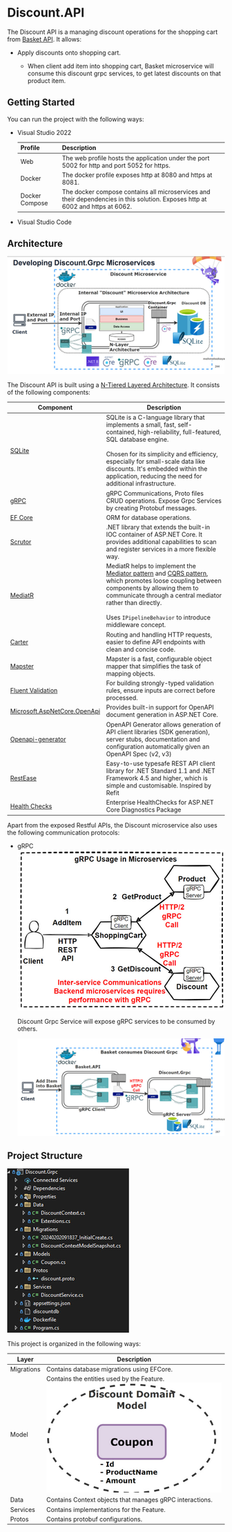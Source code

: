 # Discount.API

The Discount API is a managing discount operations for the shopping cart from [Basket API](./../../Basket/README/README.md). It allows:

- Apply discounts onto shopping cart.
  
  - When client add item into shopping cart, Basket microservice will consume this discount grpc services, to get latest discounts on that product item.

## Getting Started

You can run the project with the following ways:

- Visual Studio 2022
  
  | Profile        | Description                                                                                                                    |
  | -------------- | ------------------------------------------------------------------------------------------------------------------------------ |
  | Web            | The web profile hosts the application under the port 5002 for http and port 5052 for https.                                    |
  | Docker         | The docker profile exposes http at 8080 and https at 8081.                                                                     |
  | Docker Compose | The docker compose contains all microservices and their dependencies in this solution. Exposes http at 6002 and https at 6062. |

- Visual Studio Code

## Architecture

![N-Tiered Layered Architecture](./architecture.jpg "N-Tiered Layered Architecture")

The Discount API is built using a [N-Tiered Layered Architecture](https://www.c-sharpcorner.com/blogs/layered-ntier-architecture-in-net-core). It consists of the following components:

| Component                                                                                                             | Description                                                                                                                                                                                                                                                                                                                                                                                       |
| --------------------------------------------------------------------------------------------------------------------- | ------------------------------------------------------------------------------------------------------------------------------------------------------------------------------------------------------------------------------------------------------------------------------------------------------------------------------------------------------------------------------------------------- |
| [SQLite](https://sqlite.org/)                                                                                         | SQLite is a C-language library that implements a small, fast, self-contained, high-reliability, full-featured, SQL database engine.<br/><br/>Chosen for its simplicity and efficiency, especially for small-scale data like discounts. It's embedded within the application, reducing the need for additional infrastructure.                                                                     |
| [gRPC](https://github.com/grpc/grpc-dotnet)                                                                           | gRPC Communications, Proto files CRUD operations. Expose Grpc Services by creating Protobuf messages.                                                                                                                                                                                                                                                                                             |
| [EF Core](https://github.com/dotnet/efcore)                                                                           | ORM for database operations.                                                                                                                                                                                                                                                                                                                                                                      |
| [Scrutor](https://github.com/khellang/Scrutor)                                                                        | .NET library that extends the built-in IOC container of ASP.NET Core. It provides additional capabilities to scan and register services in a more flexible way.                                                                                                                                                                                                                                   |
| [MediatR](https://github.com/jbogard/MediatR)                                                                         | MediatR helps to implement the [Mediator pattern](https://refactoring.guru/design-patterns/mediator) and [CQRS pattern](https://learn.microsoft.com/en-us/azure/architecture/patterns/cqrs), which promotes loose coupling between components by allowing them to communicate through a central mediator rather than directly.<br/><br/>Uses `IPipelineBehavior` to introduce middleware concept. |
| [Carter](https://github.com/CarterCommunity/Carter)                                                                   | Routing and handling HTTP requests, easier to define API endpoints with clean and concise code.                                                                                                                                                                                                                                                                                                   |
| [Mapster](https://github.com/MapsterMapper/Mapster)                                                                   | Mapster is a fast, configurable object mapper that simplifies the task of mapping objects.                                                                                                                                                                                                                                                                                                        |
| [Fluent Validation](https://github.com/FluentValidation/FluentValidation)                                             | For building strongly-typed validation rules, ensure inputs are correct before processed.                                                                                                                                                                                                                                                                                                         |
| [Microsoft.AspNetCore.OpenApi](https://learn.microsoft.com/en-us/aspnet/core/fundamentals/openapi/aspnetcore-openapi) | Provides built-in support for OpenAPI document generation in ASP.NET Core.                                                                                                                                                                                                                                                                                                                        |
| [Openapi-generator](https://github.com/OpenAPITools/openapi-generator)                                                | OpenAPI Generator allows generation of API client libraries (SDK generation), server stubs, documentation and configuration automatically given an OpenAPI Spec (v2, v3)                                                                                                                                                                                                                          |
| [RestEase](https://github.com/canton7/RestEase)                                                                       | Easy-to-use typesafe REST API client library for .NET Standard 1.1 and .NET Framework 4.5 and higher, which is simple and customisable. Inspired by Refit                                                                                                                                                                                                                                         |
| [Health Checks](https://github.com/Xabaril/AspNetCore.Diagnostics.HealthChecks)                                       | Enterprise HealthChecks for ASP.NET Core Diagnostics Package                                                                                                                                                                                                                                                                                                                                      |

Apart from the exposed Restful APIs, the Discount microservice also uses the following communication protocols:

- gRPC
  ![gRPC Communications, Proto files CRUD operations](./gRPC.jpg "gRPC Communications, Proto files CRUD operations")
  
  Discount Grpc Service will expose gRPC services to be consumed by others.
  
  ![Basket API consuming Discount Grpc Service](./gRPC-consume.jpg "Basket API consuming Discount Grpc Service")

## Project Structure

![Project Structure](./project-structure.jpg "Project Structure")

This project is organized in the following ways:

| Layer      | Description                                                     |
| ---------- | --------------------------------------------------------------- |
| Migrations | Contains database migrations using EFCore.                      |
| Model      | Contains the entities used by the Feature.<br/>![](./model.jpg) |
| Data       | Contains Context objects that manages gRPC interactions.        |
| Services   | Contains implementations for the Feature.                       |
| Protos     | Contains protobuf configurations.                               |